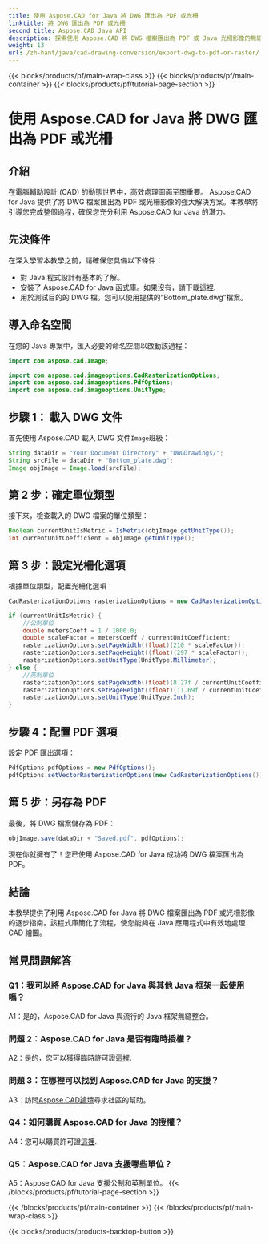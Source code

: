 ```yaml
---
title: 使用 Aspose.CAD for Java 將 DWG 匯出為 PDF 或光柵
linktitle: 將 DWG 匯出為 PDF 或光柵
second_title: Aspose.CAD Java API
description: 探索使用 Aspose.CAD 將 DWG 檔案匯出為 PDF 或 Java 光柵影像的無縫過程。本逐步指南可確保精度和效率。
weight: 13
url: /zh-hant/java/cad-drawing-conversion/export-dwg-to-pdf-or-raster/
---
```


{{< blocks/products/pf/main-wrap-class >}}
{{< blocks/products/pf/main-container >}}
{{< blocks/products/pf/tutorial-page-section >}}

# 使用 Aspose.CAD for Java 將 DWG 匯出為 PDF 或光柵

## 介紹

在電腦輔助設計 (CAD) 的動態世界中，高效處理圖面至關重要。 Aspose.CAD for Java 提供了將 DWG 檔案匯出為 PDF 或光柵影像的強大解決方案。本教學將引導您完成整個過程，確保您充分利用 Aspose.CAD for Java 的潛力。

## 先決條件

在深入學習本教學之前，請確保您具備以下條件：

- 對 Java 程式設計有基本的了解。
- 安裝了 Aspose.CAD for Java 函式庫。如果沒有，請下載[這裡](https://releases.aspose.com/cad/java/).
- 用於測試目的的 DWG 檔。您可以使用提供的“Bottom_plate.dwg”檔案。

## 導入命名空間

在您的 Java 專案中，匯入必要的命名空間以啟動該過程：

```java
import com.aspose.cad.Image;

import com.aspose.cad.imageoptions.CadRasterizationOptions;
import com.aspose.cad.imageoptions.PdfOptions;
import com.aspose.cad.imageoptions.UnitType;
```

## 步驟 1： 載入 DWG 文件

首先使用 Aspose.CAD 載入 DWG 文件`Image`班級：

```java
String dataDir = "Your Document Directory" + "DWGDrawings/";
String srcFile = dataDir + "Bottom_plate.dwg";
Image objImage = Image.load(srcFile);
```

## 第 2 步：確定單位類型

接下來，檢查載入的 DWG 檔案的單位類型：

```java
Boolean currentUnitIsMetric = IsMetric(objImage.getUnitType());
int currentUnitCoefficient = objImage.getUnitType();
```

## 第 3 步：設定光柵化選項

根據單位類型，配置光柵化選項：

```java
CadRasterizationOptions rasterizationOptions = new CadRasterizationOptions();

if (currentUnitIsMetric) {
    //公制單位
    double metersCoeff = 1 / 1000.0;
    double scaleFactor = metersCoeff / currentUnitCoefficient;
    rasterizationOptions.setPageWidth((float)(210 * scaleFactor));
    rasterizationOptions.setPageHeight((float)(297 * scaleFactor));
    rasterizationOptions.setUnitType(UnitType.Millimeter);
} else {
    //英制單位
    rasterizationOptions.setPageWidth((float)(8.27f / currentUnitCoefficient));
    rasterizationOptions.setPageHeight((float)(11.69f / currentUnitCoefficient));
    rasterizationOptions.setUnitType(UnitType.Inch);
}
```

## 步驟 4：配置 PDF 選項

設定 PDF 匯出選項：

```java
PdfOptions pdfOptions = new PdfOptions();
pdfOptions.setVectorRasterizationOptions(new CadRasterizationOptions());
```

## 第 5 步：另存為 PDF

最後，將 DWG 檔案儲存為 PDF：

```java
objImage.save(dataDir + "Saved.pdf", pdfOptions);
```

現在你就擁有了！您已使用 Aspose.CAD for Java 成功將 DWG 檔案匯出為 PDF。

## 結論

本教學提供了利用 Aspose.CAD for Java 將 DWG 檔案匯出為 PDF 或光柵影像的逐步指南。該程式庫簡化了流程，使您能夠在 Java 應用程式中有效地處理 CAD 繪圖。

## 常見問題解答

### Q1：我可以將 Aspose.CAD for Java 與其他 Java 框架一起使用嗎？

A1：是的，Aspose.CAD for Java 與流行的 Java 框架無縫整合。

### 問題 2：Aspose.CAD for Java 是否有臨時授權？

 A2：是的，您可以獲得臨時許可證[這裡](https://purchase.aspose.com/temporary-license/).

### 問題 3：在哪裡可以找到 Aspose.CAD for Java 的支援？

 A3：訪問[Aspose.CAD論壇](https://forum.aspose.com/c/cad/19)尋求社區的幫助。

### Q4：如何購買 Aspose.CAD for Java 的授權？

 A4：您可以購買許可證[這裡](https://purchase.aspose.com/buy).

### Q5：Aspose.CAD for Java 支援哪些單位？

A5：Aspose.CAD for Java 支援公制和英制單位。
{{< /blocks/products/pf/tutorial-page-section >}}

{{< /blocks/products/pf/main-container >}}
{{< /blocks/products/pf/main-wrap-class >}}

{{< blocks/products/products-backtop-button >}}
